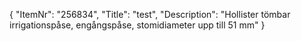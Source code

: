 {
  "ItemNr": "256834",
  "Title": "test",
  "Description": "Hollister tömbar irrigationspåse, engångspåse, stomidiameter upp till 51 mm"
}